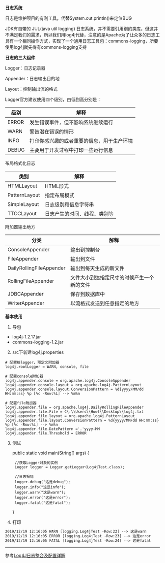 **日志系统**

日志是维护项目的有利工具，代替System.out.println()来定位BUG

JDK有自带的 JUL(java util logging) 日志系统，并不需要引用别的类库，但这并不满足我们的需求，所以我们用log4j代替，注意的是Apache为了让众多的日志工具有一个相同操作方式，实现了一个通用日志工具包：commons-logging，所要使用log4j就先得有commons-logging支持





**日志的三大组件**

Logger：日志记录器

Appender：日志输出目的地

 Layout：控制输出流的格式



Logger官方建议使用四个级别，由低到高分别是：

| 级别  | 解释                                       |
| ----- | ------------------------------------------ |
| ERROR | 发生错误事件，但不影响系统继续运行         |
| WARN  | 警告潜在错误的情形                         |
| INFO  | 打印你感兴趣的或者重要的信息，用于生产环境 |
| DEBUG | 主要用于开发过程中打印一些运行信息         |



布局格式化日志

| 类别          | 解释                         |
| ------------- | ---------------------------- |
| HTMLLayout    | HTML形式                     |
| PatternLayout | 指定布局模式                 |
| SimpleLayout  | 日志级别和信息字符串         |
| TTCCLayout    | 日志产生的时间、线程、类别等 |



附加器输出地方

| 分类                     | 解释                                       |
| ------------------------ | ------------------------------------------ |
| ConsoleAppender          | 输出到控制台                               |
| FileAppender             | 输出到文件                                 |
| DailyRollingFileAppender | 输出到每天生成的新文件                     |
| RollingFileAppender      | 文件大小到达指定尺寸的时候产生一个新的文件 |
| JDBCAppender             | 保存到数据库中                             |
| WriterAppender           | 以流格式发送到任意指定的地方               |



**基本使用**



1. 导包

* log4j-1.2.17.jar
* commons-logging-1.2.jar



2. src下新建log4j.properties

```properties
# 配置根logger，预定义附加器
log4j.rootLogger = WARN, console, file

# 配置console附加器
log4j.appender.console = org.apache.log4j.ConsoleAppender
log4j.appender.console.layout = org.apache.log4j.PatternLayout
log4j.appender.console.layout.ConversionPattern = %d{yyyy/MM/dd HH:mm:ss} %p [%c -Row:%L] --> %m%n

# 配置file附加器
log4j.appender.file = org.apache.log4j.DailyRollingFileAppender
log4j.appender.file.File = C\:\\Users\\Howl\\Desktop\\log4j.txt
log4j.appender.file.layout = org.apache.log4j.PatternLayout
log4j.appender.file.layout.ConversionPattern = %d{yyyy/MM/dd HH:mm:ss} %p [%c -Row:%L] --> %m%n
log4j.appender.file.DatePattern ='.'yyyy-MM
log4j.appender.file.Threshold = ERROR
```



3. 测试	

	public static void main(String[] args) {
		
		//获取Logger对象的实例 
		Logger logger = Logger.getLogger(Log4jTest.class);
			
		//日志报错
		logger.debug("这是debug");
	    logger.info("这是info");
	    logger.warn("这是warn");
	    logger.error("这是error");
	    logger.fatal("这是fatal");
	}



4.  打印

```xml
2019/12/19 12:16:05 WARN [logging.Log4jTest -Row:22] --> 这是warn
2019/12/19 12:16:05 ERROR [logging.Log4jTest -Row:23] --> 这是error
2019/12/19 12:16:05 FATAL [logging.Log4jTest -Row:24] --> 这是fatal
```













****

参考[Log4J日志整合及配置详解](https://www.cnblogs.com/wangzhuxing/p/7753420.html)

